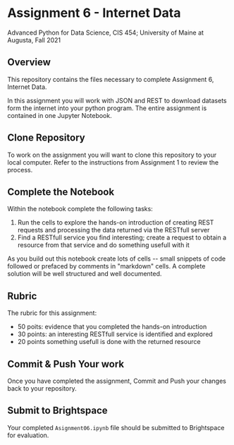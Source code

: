 # Assignment 6 - Internet Data

Advanced Python for Data Science, CIS 454; University of Maine at Augusta, Fall 2021

## Overview 

This repository contains the files necessary to complete Assignment 6, Internet Data.

In this assignment you will work with  JSON and REST to download datasets form the internet into your python program. The entire assignment is contained in one Jupyter Notebook. 

## Clone Repository

To work on the assignment you will want to clone this repository to your local computer.   Refer to the instructions from Assignment 1 to review the process.

## Complete the Notebook

Within the notebook complete the following tasks:    

1. Run the cells to explore the hands-on introduction of creating REST requests and processing the data returned via the RESTfull server
2. Find a RESTfull service you find interesting; create a request to obtain a resource from that service and do something usefull with it

As you build out this notebook create lots of cells -- small snippets of code followed or prefaced by comments in "markdown" cells.   A complete solution will be well structured and well documented.

## Rubric

The rubric for this assignment:

- 50 poits: evidence that you completed the hands-on introduction
- 30 points: an interesting RESTfull service is identified and explored
- 20 points something usefull is done with the returned resource

## Commit & Push Your work

Once you have completed the assignment, Commit and Push your changes back to your repository.

## Submit to Brightspace

Your completed `Asignment06.ipynb` file should be submitted to Brightspace for evaluation.


